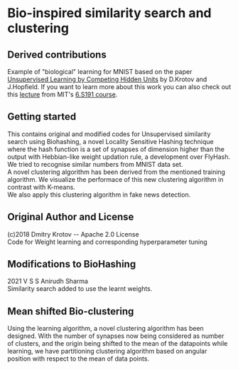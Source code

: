 # Bio-inspired similarity search and clustering

## Derived contributions
Example of "biological" learning for MNIST based on the paper [Unsupervised Learning by Competing Hidden Units](https://doi.org/10.1073/pnas.1820458116) by D.Krotov and J.Hopfield. If you want to learn more about this work you can also check out this [lecture](https://www.youtube.com/watch?v=4lY-oAY0aQU) from MIT's [6.S191 course](http://introtodeeplearning.com/).  

## Getting started
This contains original and modified codes for Unsupervised similarity search using Biohashing, a novel Locality Sensitive Hashing technique where the hash function is a set of synapses of dimension higher than the output with Hebbian-like weight updation rule, a development over FlyHash. We tried to recognise similar numbers from MNIST data set.\
A novel clustering algorithm has been derived from the mentioned training algorithm. We visualize the performace of this new clustering algorithm in contrast with K-means.\
We also apply this clustering algorithm in fake news detection.



## Original Author and License
(c)2018 Dmitry Krotov
-- Apache 2.0 License\
Code for Weight learning and corresponding hyperparameter tuning

## Modifications to BioHashing
2021 V S S Anirudh Sharma\
Similarity search added to use the learnt weights.

## Mean shifted Bio-clustering
Using the learning algorithm, a novel clustering algorithm has been designed. With the number of synapses now being considered as number of clusters, and the origin being shifted to the mean of the datapoints while learning, we have partitioning clustering algorithm based on angular position with respect to the mean of data points.
